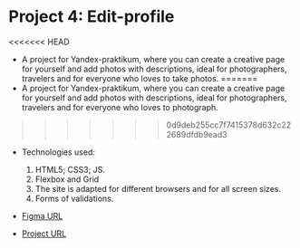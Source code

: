 # Project 4: Edit-profile

<<<<<<< HEAD
* A project for Yandex-praktikum, where you can create a creative page for yourself and add photos with descriptions, ideal for photographers, travelers and for everyone who loves to take photos.
=======
* A project for Yandex-praktikum, where you can create a creative page for yourself and add photos with descriptions, ideal for photographers, travelers and for everyone who loves to photograph.
>>>>>>> 0d9deb255cc7f7415378d632c222689dfdb9ead3

* Technologies used:
  1. HTML5; CSS3; JS.
  2. Flexbox and Grid
  3. The site is adapted for different browsers and for all screen sizes.
  4. Forms of validations.


* [Figma URL](https://www.figma.com/file/StZjf8HnoeLdiXS7dYrLAh/JavaScript.-Sprint-4)

* [Project URL](https://mgerikos.github.io/Edit-profile/)



